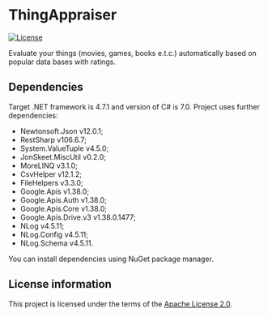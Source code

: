 # ThingAppraiser

[![License](https://img.shields.io/hexpm/l/plug.svg)](https://github.com/Vasar007/TIMLE/blob/master/LICENSE)

Evaluate your things (movies, games, books e.t.c.) automatically based on popular data bases with ratings.

## Dependencies

Target .NET framework is 4.7.1 and version of C# is 7.0.
Project uses further dependencies:

- Newtonsoft.Json v12.0.1;
- RestSharp v106.6.7;
- System.ValueTuple v4.5.0;
- JonSkeet.MiscUtil v0.2.0;
- MoreLINQ v3.1.0;
- CsvHelper v12.1.2;
- FileHelpers v3.3.0;
- Google.Apis v1.38.0;
- Google.Apis.Auth v1.38.0;
- Google.Apis.Core v1.38.0;
- Google.Apis.Drive.v3 v1.38.0.1477;
- NLog v4.5.11;
- NLog.Config v4.5.11;
- NLog.Schema v4.5.11.

You can install dependencies using NuGet package manager.

## License information

This project is licensed under the terms of the [Apache License 2.0](LICENSE).
